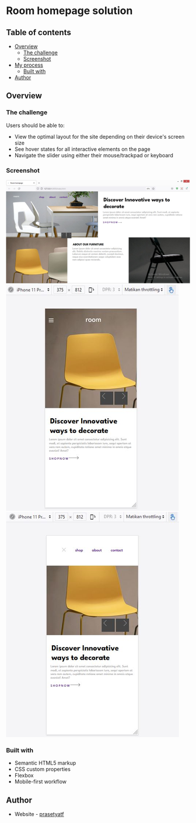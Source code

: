 # Room homepage solution

## Table of contents

- [Overview](#overview)
  - [The challenge](#the-challenge)
  - [Screenshot](#screenshot)
- [My process](#my-process)
  - [Built with](#built-with)
- [Author](#author)

## Overview

### The challenge

Users should be able to:

- View the optimal layout for the site depending on their device's screen size
- See hover states for all interactive elements on the page
- Navigate the slider using either their mouse/trackpad or keyboard

### Screenshot

![](./screenshots/Desktop.JPG)
![](./screenshots/Mobile.JPG)
![](./screenshots/Mobile-active.JPG)

### Built with

- Semantic HTML5 markup
- CSS custom properties
- Flexbox
- Mobile-first workflow

## Author

- Website - [prasetyatf](https://www.linkedin.com/in/prasetyatf)
